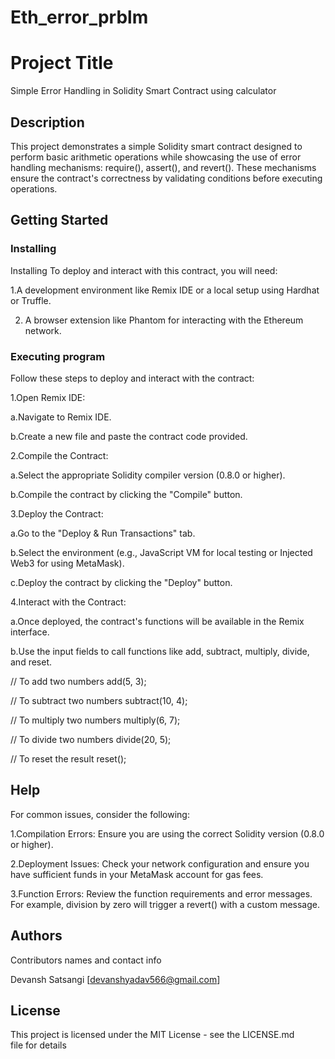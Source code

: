 # Eth_error_prblm
# Project Title

Simple Error Handling in Solidity Smart Contract using calculator 

## Description
This project demonstrates a simple Solidity smart contract designed to perform basic arithmetic operations while showcasing the use of error handling mechanisms: require(), assert(), and revert(). These mechanisms ensure the contract's correctness by validating conditions before executing operations.

## Getting Started

### Installing
Installing
To deploy and interact with this contract, you will need:

1.A development environment like Remix IDE or a local setup using Hardhat or Truffle.

2. A browser extension like Phantom for interacting with the Ethereum network.


### Executing program

Follow these steps to deploy and interact with the contract:

1.Open Remix IDE:

a.Navigate to Remix IDE.

b.Create a new file and paste the contract code provided.

2.Compile the Contract:

a.Select the appropriate Solidity compiler version (0.8.0 or higher).

b.Compile the contract by clicking the "Compile" button.

3.Deploy the Contract:

a.Go to the "Deploy & Run Transactions" tab.

b.Select the environment (e.g., JavaScript VM for local testing or Injected Web3 for using MetaMask).

c.Deploy the contract by clicking the "Deploy" button.

4.Interact with the Contract:

a.Once deployed, the contract's functions will be available in the Remix interface.

b.Use the input fields to call functions like add, subtract, multiply, divide, and reset.


// To add two numbers
add(5, 3);

// To subtract two numbers
subtract(10, 4);

// To multiply two numbers
multiply(6, 7);

// To divide two numbers
divide(20, 5);

// To reset the result
reset();



## Help

For common issues, consider the following:

1.Compilation Errors: Ensure you are using the correct Solidity version (0.8.0 or higher).

2.Deployment Issues: Check your network configuration and ensure you have sufficient funds in your MetaMask account for gas fees.

3.Function Errors: Review the function requirements and error messages. For example, division by zero will trigger a revert() with a custom message.

## Authors

Contributors names and contact info

Devansh Satsangi
[devanshyadav566@gmail.com]


## License

This project is licensed under the MIT License - see the LICENSE.md file for details
